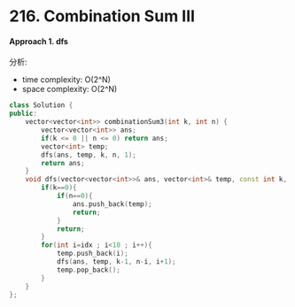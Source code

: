 # 216. Combination Sum III
#### Approach 1. dfs
分析:
- time complexity: O(2^N)
- space complexity: O(2^N)
```c++
class Solution {
public:
    vector<vector<int>> combinationSum3(int k, int n) {
        vector<vector<int>> ans;
        if(k <= 0 || n <= 0) return ans;
        vector<int> temp;
        dfs(ans, temp, k, n, 1);
        return ans;
    }
    void dfs(vector<vector<int>>& ans, vector<int>& temp, const int k, const int n, int idx){
        if(k==0){
            if(n==0){
                ans.push_back(temp);
                return;
            }
            return;
        }
        for(int i=idx ; i<10 ; i++){
            temp.push_back(i);
            dfs(ans, temp, k-1, n-i, i+1);
            temp.pop_back();
        }
    }
};
```
